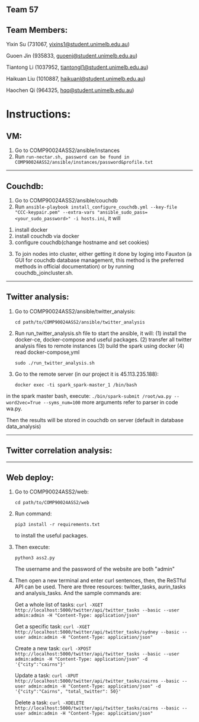 ## Team 57
## Team Members:
Yixin Su (731067, yixins1@student.unimelb.edu.au)

Guoen Jin (935833, guoenj@student.unimelb.edu.au)

Tiantong Li (1037952, tiantongl1@student.unimelb.edu.au)

Haikuan Liu (1010887, haikuanl@student.unimelb.edu.au)

Haochen Qi (964325, hqq@student.unimelb.edu.au)



# Instructions:

## VM:
1. Go to COMP90024ASS2/ansible/instances
2. Run `run-nectar.sh, password can be found in COMP90024ASS2/ansible/instances/password&profile.txt`
---------------------------------------------------------------------------
## Couchdb:
1. Go to COMP90024ASS2/ansible/couchdb
2. Run `ansible-playbook install_configure_couchdb.yml --key-file "CCC-keypair.pem" --extra-vars "ansible_sudo_pass=<your_sudo_password>" -i hosts.ini`, it will 
  1) install docker 
  2) install couchdb via docker 
  3) configure couchdb(change hostname and set cookies)
3. To join nodes into cluster, either getting it done by loging into Fauxton
(a GUI for couchdb database management, this method is the preferred methods in official documentation) or by running couchdb_joincluster.sh.

---------------------------------------------------------------------------
## Twitter analysis:

1. Go to COMP90024ASS2/ansible/twitter_analysis:
    ```
    cd path/to/COMP90024ASS2/ansible/twitter_analysis
    ```

2. Run run_twitter_analysis.sh file to start the ansible, it will:
 (1) install the docker-ce, docker-compose and useful packages. 
 (2) transfer all twitter analysis files to remote instances
 (3) build the spark using docker
 (4) read docker-compose,yml
    ```
    sudo ./run_twitter_analysis.sh
    ```

3. Go to the remote server (in our project it is 45.113.235.188):
    ```
    docker exec -ti spark_spark-master_1 /bin/bash
    ```

in the spark master bash, execute: 
    ```
    ./bin/spark-submit /root/wa.py --word2vec=True --syms_num=100
    ```
more arguments refer to parser in code wa.py.

Then the results will be stored in couchdb on server (default in database data_analysis)

---------------------------------------------------------------------------
## Twitter correlation analysis:

---------------------------------------------------------------------------
## Web deploy:

1. Go to COMP90024ASS2/web:
    ```
    cd path/to/COMP90024ASS2/web
    ```
2. Run command:
    ```
    pip3 install -r requirements.txt
    ```
   to install the useful packages. 

3. Then execute:
    ```
    python3 ass2.py
    ```
    The username and the password of the website are both "admin"

4. Then open a new terminal and enter curl sentences, then, the ReSTful API can be used. There are three resources: twitter_tasks, aurin_tasks and analysis_tasks. And the sample commands are:
    
    Get a whole list of tasks:
        ```
        curl -XGET http://localhost:5000/twitter/api/twitter_tasks --basic --user admin:admin -H "Content-Type: application/json"
        ```
    
    Get a specific task:
        ```
        curl -XGET http://localhost:5000/twitter/api/twitter_tasks/sydney --basic --user admin:admin -H "Content-Type: application/json"
        ```

    Create a new task:
        ```
        curl -XPOST http://localhost:5000/twitter/api/twitter_tasks --basic --user admin:admin -H "Content-Type: application/json" -d '{"city":"cairns"}'
        ```
    
    Update a task:
        ```
        curl -XPUT http://localhost:5000/twitter/api/twitter_tasks/cairns --basic --user admin:admin -H "Content-Type: application/json" -d '{"city":"Cairns", "total_twitter": 50}'
        ```
    
    Delete a task:
        ```
        curl -XDELETE http://localhost:5000/twitter/api/twitter_tasks/cairns --basic --user admin:admin -H "Content-Type: application/json"
        ```
